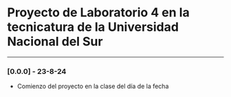 # Proyecto de Laboratorio 4 en la tecnicatura de la Universidad Nacional del Sur

---

### [0.0.0] - 23-8-24

- Comienzo del proyecto en la clase del día de la fecha
